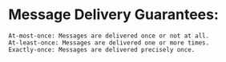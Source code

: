 # Message Delivery Guarantees:

    At-most-once: Messages are delivered once or not at all.
    At-least-once: Messages are delivered one or more times.
    Exactly-once: Messages are delivered precisely once.
